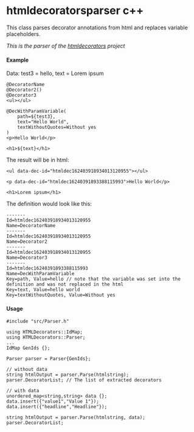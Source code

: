 # htmldecoratorsparser c++

This class parses decorator annotations from html and replaces variable placeholders.

*This is the parser of the [htmldecorators](https://github.com/hendrik-weiler/htmldecorators) project*

#### Example

Data: test3 = hello, text = Lorem ipsum
```
@DecoratorName
@Decorator2()
@Decorator3
<ul></ul>

@DecWithParamVariable(
    path=${test3},
    text="Hello World",
    textWithoutQuotes=Without yes
)
<p>Hello World</p>

<h1>${text}</h1>
```

The result will be in html:
```
<ul data-dec-id="htmldec162403918934013120955"></ul>

<p data-dec-id="htmldec16240391893388115993">Hello World</p>

<h1>Lorem ipsum</h1>
```

The definition would look like this:
```
-------
Id=htmldec162403918934013120955
Name=DecoratorName
-------
Id=htmldec162403918934013120955
Name=Decorator2
-------
Id=htmldec162403918934013120955
Name=Decorator3
-------
Id=htmldec16240391893388115993
Name=DecWithParamVariable
Key=path, Value=hello // note that the variable was set into the definition and was not replaced in the html
Key=text, Value=hello world
Key=textWithoutQuotes, Value=Without yes
```

#### Usage

```
#include "src/Parser.h"

using HTMLDecorators::IdMap;
using HTMLDecorators::Parser;
...
IdMap GenIds {};

Parser parser = Parser{GenIds};

// without data
string htmlOutput = parser.Parse(htmlstring);
parser.DecoratorList; // The list of extracted decorators

// with data
unordered_map<string,string> data {};
data.insert({"value1","Value 1"});
data.insert({"headline","Headline"});

string htmlOutput = parser.Parse(htmlstring, data);
parser.DecoratorList;
```